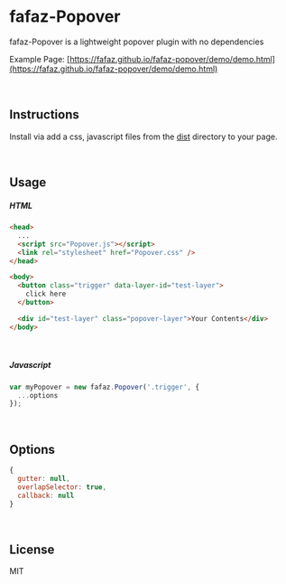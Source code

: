 # fafaz-Popover
fafaz-Popover is a lightweight popover plugin with no dependencies

Example Page: [https://fafaz.github.io/fafaz-popover/demo/demo.html](https://fafaz.github.io/fafaz-popover/demo/demo.html)


</br>

## Instructions

Install via add a css, javascript files from the [dist](dist) directory to your page.


<br/>

## Usage


##### HTML

```html
<head>
  ...
  <script src="Popover.js"></script>
  <link rel="stylesheet" href="Popover.css" />
</head>

<body>
  <button class="trigger" data-layer-id="test-layer">
    click here
  </button>

  <div id="test-layer" class="popover-layer">Your Contents</div>
</body>
```


</br>

##### Javascript

```javascript
var myPopover = new fafaz.Popover('.trigger', {
  ...options
});
```


<br/>

## Options
```javascript
{
  gutter: null,
  overlapSelector: true,
  callback: null
}
```


<br/>

## License

MIT

